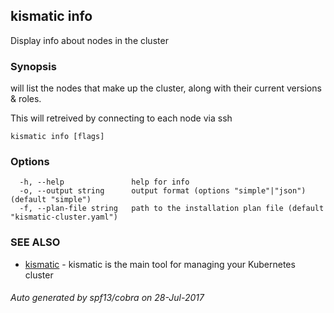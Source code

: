 ## kismatic info

Display info about nodes in the cluster

### Synopsis


will list the nodes that make up the cluster, along with their current versions & roles.

This will retreived by connecting to each node via ssh

```
kismatic info [flags]
```

### Options

```
  -h, --help               help for info
  -o, --output string      output format (options "simple"|"json") (default "simple")
  -f, --plan-file string   path to the installation plan file (default "kismatic-cluster.yaml")
```

### SEE ALSO
* [kismatic](kismatic.md)	 - kismatic is the main tool for managing your Kubernetes cluster

###### Auto generated by spf13/cobra on 28-Jul-2017
